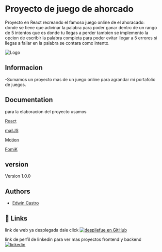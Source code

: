
# Proyecto de juego de ahorcado

Proyecto en React recreando el famoso juego online de el ahoracado: donde se tiene que adivinar la palabra para poder ganar dentro de un rango de 5 intentos que es donde tu llegas a perder tambien se implemento la opcion de escribir la palabra completa para poder evitar llegar a 5 errores si llegas a fallar en la palabra se contara como intento. 


![Logo](https://i.pinimg.com/736x/f5/ee/c5/f5eec57ce071fd45a9d7bd0a33b720c8.jpg)


## Informacion

-Sumamos un proyecto mas de un juego online para agrandar mi portafolio de juegos.



## Documentation

para la elaboracion del proyecto usamos 

[React](https://react.dev/)

[mailJS](https://www.emailjs.com/)

[Motion](https://motion.dev/)

[FomiK](https://formik.org/)


## version

Version 1.0.0



## Authors

- [Edwin Castro](https://www.linkedin.com/in/edwin-castro-13a763272/)


## 🔗 Links
link de web ya desplegada dale click 
[![despliefue en GitHub](https://img.shields.io/badge/ahorcado-React-000?style=for-the-badge&logo=ko-fi&logoColor=gold)](https://ahorcadojuego.vercel.app/)



link de perfil de linkedin para ver mas proyectos frontend y backend
[![linkedin](https://img.shields.io/badge/linkedin-0A66C2?style=for-the-badge&logo=linkedin&logoColor=gold)](https://www.linkedin.com/in/edwin-castro-13a763272/)




